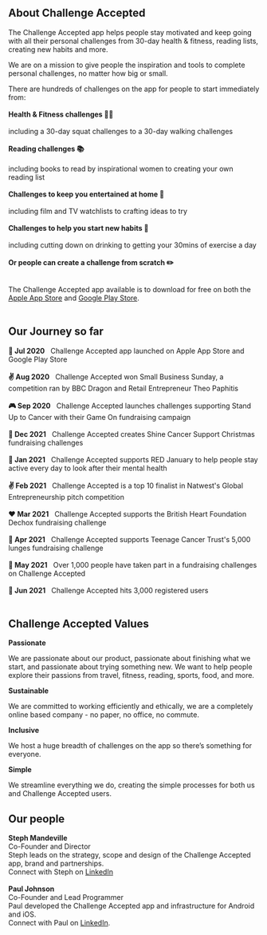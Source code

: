 
    
## About Challenge Accepted

The Challenge Accepted app helps people stay motivated and keep going with all their personal challenges from 30-day health & fitness, reading lists, creating new habits and more.  

We are on a mission to give people the inspiration and tools to complete personal challenges, no matter how big or small. <br/>

There are hundreds of challenges on the app for people to start immediately from: <br/><br/>
**Health & Fitness challenges 🤸‍♀️**<br/><br/>
including a 30-day squat challenges to a 30-day walking challenges<br/><br/>
**Reading challenges 📚**<br/><br/>
including books to read by inspirational women to creating your own reading list<br/><br/>
**Challenges to keep you entertained at home 🧘**<br/><br/>
including film and TV watchlists to crafting ideas to try<br/><br/>
**Challenges to help you start new habits 🌱**<br/><br/>
including cutting down on drinking to getting your 30mins of exercise a day<br/><br/>
**Or people can create a challenge from scratch ✏️** <br/><br/>

The Challenge Accepted app available is to download for free on both the <a href='https://apps.apple.com/us/app/id1517580212'>Apple App Store</a> and <a href='https://play.google.com/store/apps/details?id=com.challengeaccepted.challengeacceptedapp&hl=en_GB'>Google Play Store</a>. <br/><br/>

## Our Journey so far ##

**🚀 Jul 2020** &nbsp;  Challenge Accepted app launched on Apple App Store and Google Play Store <br/><br/>
**✌  Aug 2020** &nbsp;  Challenge Accepted won Small Business Sunday, a competition ran by BBC Dragon and Retail Entrepreneur Theo Paphitis <br/><br/>
**🎮️ Sep 2020** &nbsp;  Challenge Accepted launches challenges supporting Stand Up to Cancer with their Game On fundraising campaign<br/><br/>
**🧡 Dec 2021** &nbsp;  Challenge Accepted creates Shine Cancer Support Christmas fundraising challenges <br/><br/>
**🏃️ Jan 2021** &nbsp;  Challenge Accepted supports RED January to help people stay active every day to look after their mental health<br/><br/>
**✌  Feb 2021** &nbsp;  Challenge Accepted is a top 10 finalist in Natwest's Global Entrepreneurship pitch competition <br/><br/>
**❤️ Mar 2021** &nbsp;  Challenge Accepted supports the British Heart Foundation Dechox fundraising challenge<br/><br/>
**💚 Apr 2021** &nbsp;  Challenge Accepted supports Teenage Cancer Trust's 5,000 lunges fundraising challenge <br/><br/>
**👏 May 2021** &nbsp;  Over 1,000 people have taken part in a fundraising challenges on Challenge Accepted <br/><br/>
**🌱 Jun 2021** &nbsp;  Challenge Accepted hits 3,000 registered users <br/><br/>

## Challenge Accepted Values

**Passionate**

We are passionate about our product, passionate about finishing what we start, and passionate about trying something new. We want to help people explore their passions from travel, fitness, reading, sports, food, and more. 

**Sustainable**

We are committed to working efficiently and ethically, we are a completely online based company - no paper, no office, no commute. 

**Inclusive**

We host a huge breadth of challenges on the app so there’s something for everyone.

**Simple**

We streamline everything we do, creating the simple processes for both us and Challenge Accepted users.

## Our people
**Steph Mandeville**<br/>
Co-Founder and Director<br/>
Steph leads on the strategy, scope and design of the Challenge Accepted app, brand and partnerships. <br/>
Connect with Steph on <a href='https://www.linkedin.com/in/stephaniemandeville/'>LinkedIn</a> <br/><br/>
**Paul Johnson**<br/>
Co-Founder and Lead Programmer<br/>
Paul developed the Challenge Accepted app and infrastructure for Android and iOS.<br/>
Connect with Paul on <a href='https://www.linkedin.com/in/paulsjohnson91/'>LinkedIn</a>.<br/>